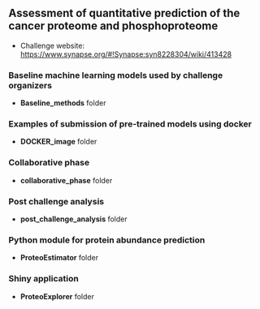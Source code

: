 ## Assessment of quantitative prediction of the cancer proteome and phosphoproteome

 * Challenge website: https://www.synapse.org/#!Synapse:syn8228304/wiki/413428

### Baseline machine learning models used by challenge organizers

 * **Baseline_methods** folder

### Examples of submission of pre-trained models using docker

 * **DOCKER_image** folder

### Collaborative phase
 
 * **collaborative_phase** folder 

### Post challenge analysis

 * **post_challenge_analysis** folder 

### Python module for protein abundance prediction

 * **ProteoEstimator** folder 

### Shiny application

 * **ProteoExplorer** folder 
